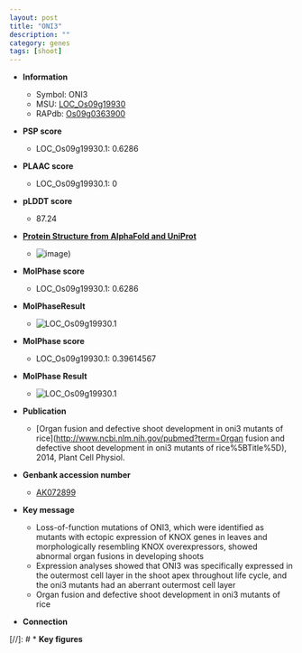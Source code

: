 ```yaml
---
layout: post
title: "ONI3"
description: ""
category: genes
tags: [shoot]
---
```


* **Information**  
    + Symbol: ONI3  
    + MSU: [LOC_Os09g19930](http://rice.plantbiology.msu.edu/cgi-bin/ORF_infopage.cgi?orf=LOC_Os09g19930)  
    + RAPdb: [Os09g0363900](http://rapdb.dna.affrc.go.jp/viewer/gbrowse_details/irgsp1?name=Os09g0363900)  

* **PSP score**  
    + LOC_Os09g19930.1: 0.6286 

* **PLAAC score**  
    + LOC_Os09g19930.1: 0 

* **pLDDT score**
    + 87.24

* **[Protein Structure from AlphaFold and UniProt](https://www.uniprot.org/uniprotkb/Q6K4D7/entry#structure)**
    + ![image](https://ricepsp.github.io/images/Q6/AF-Q6K4D7-F1.png))

* **MolPhase score**
    + LOC_Os09g19930.1: 0.6286

* **MolPhaseResult**
    + ![LOC_Os09g19930.1](https://ricepsp.github.io/pictures/LOC_Os09g/LOC_Os09g19930.1.png)

* **MolPhase score**
    + LOC_Os09g19930.1: 0.39614567

* **MolPhase Result**
    + ![LOC_Os09g19930.1](https://304243504.github.io/Pictures/LOC_Os09g/LOC_Os09g19930.1.png)

* **Publication**  
    + [Organ fusion and defective shoot development in oni3 mutants of rice](http://www.ncbi.nlm.nih.gov/pubmed?term=Organ fusion and defective shoot development in oni3 mutants of rice%5BTitle%5D), 2014, Plant Cell Physiol.

* **Genbank accession number**  
    + [AK072899](http://www.ncbi.nlm.nih.gov/nuccore/AK072899)

* **Key message**  
    + Loss-of-function mutations of ONI3, which were identified as mutants with ectopic expression of KNOX genes in leaves and morphologically resembling KNOX overexpressors, showed abnormal organ fusions in developing shoots
    + Expression analyses showed that ONI3 was specifically expressed in the outermost cell layer in the shoot apex throughout life cycle, and the oni3 mutants had an aberrant outermost cell layer
    + Organ fusion and defective shoot development in oni3 mutants of rice

* **Connection**  

[//]: # * **Key figures**  


